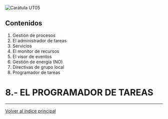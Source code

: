 ![Carátula UT05](imgs/caratula_ut05.png)

## Contenidos

1. Gestión de procesos
2. El administrador de tareas
3. Servicios
4. El monitor de recursos
5. El visor de eventos
6. Gestión de energía (NO)
7. Directivas de grupo local
8. Programador de tareas


# 8.- EL PROGRAMADOR DE TAREAS


***
[Volver al índice principal](index_UT05.md)